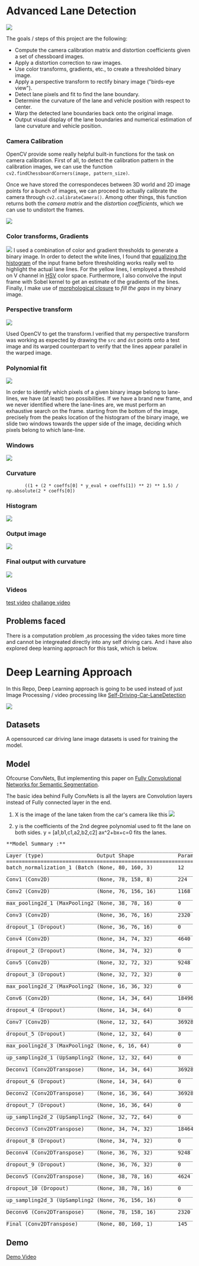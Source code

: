 # Advanced Lane Detection
![](img/output.png)

The goals / steps of this project are the following:

* Compute the camera calibration matrix and distortion coefficients given a set of chessboard images.
* Apply a distortion correction to raw images.
* Use color transforms, gradients, etc., to create a thresholded binary image.
* Apply a perspective transform to rectify binary image ("birds-eye view").
* Detect lane pixels and fit to find the lane boundary.
* Determine the curvature of the lane and vehicle position with respect to center.
* Warp the detected lane boundaries back onto the original image.
* Output visual display of the lane boundaries and numerical estimation of lane curvature and vehicle position.


### Camera Calibration

OpenCV provide some really helpful built-in functions for the task on camera calibration. First 
of all, to detect the calibration pattern in the calibration images, we can use the function `cv2.findChessboardCorners(image, pattern_size)`. 

Once we have stored the correspondeces between 3D world and 2D image points for a bunch of images, we can proceed to actually calibrate the camera through `cv2.calibrateCamera()`. Among other things, this function returns both the *camera matrix* and the *distortion coefficients*, which we can use to undistort the frames.

![](img/chess.png)


### Color transforms, Gradients
![](img/threshold.png)
I used a combination of color and gradient thresholds to generate a binary image. In order to detect the white lines, I found that [equalizing the histogram](http://docs.opencv.org/3.1.0/d5/daf/tutorial_py_histogram_equalization.html) of the input frame before thresholding works really well to highlight the actual lane lines. For the yellow lines, I employed a threshold on V channel in [HSV](http://docs.opencv.org/3.2.0/df/d9d/tutorial_py_colorspaces.html) color space. Furthermore, I also convolve the input frame with Sobel kernel to get an estimate of the gradients of the lines. Finally, I make use of [morphological closure](http://docs.opencv.org/3.0-beta/doc/py_tutorials/py_imgproc/py_morphological_ops/py_morphological_ops.html) to *fill the gaps* in my binary image.


### Perspective transform
![](img/warped.png)

Used OpenCV to get the transform.I verified that my perspective transform was working as expected
 by drawing 
the 
`src` and 
`dst` points onto a test image and its warped counterpart to verify that the lines appear parallel in the warped image.

### Polynomial fit
![](img/polyfit.png)

In order to identify which pixels of a given binary image belong to lane-lines, we have (at least) two possibilities. If we have a brand new frame, and we never identified where the lane-lines are, we must perform an exhaustive search on the frame.
starting from the bottom of the image, precisely from the peaks location of the histogram of the binary image, we slide two windows towards the upper side of the image, deciding which pixels belong to which lane-line.


### Windows
![](img/boxes.png)

### Curvature 
```
       ((1 + (2 * coeffs[0] * y_eval + coeffs[1]) ** 2) ** 1.5) / np.absolute(2 * coeffs[0])
```

### Histogram
![](img/histo.png)

### Output image
![](img/outout.png)

### Final output with curvature
![](img/output.png)

### Videos
[test video](output_videos/project_video_output.mp4)
[challange video](output_videos/challenge_video_output.mp4)


## Problems faced
There is a computation problem ,as processing the video takes more time and cannot be integreated
 directly into any self driving cars. And i have also explored deep learning approach for this 
 task, which is below.



# Deep Learning Approach

In this Repo, Deep Learning approach is going to be used instead of just Image Processing / video processing like [Self-Driving-Car-LaneDetection](https://github.com/shangeth/Self-Driving-Car-LaneDetection)

![](https://github.com/shangeth/Self-Driving-Car-LaneDetection/raw/master/img.png)


## Datasets
A opensourced car driving lane image datasets is used for training the model.

## Model
Ofcourse ConvNets, But implementing this paper on [Fully Convolutional Networks
for Semantic Segmentation](https://arxiv.org/pdf/1605.06211.pdf]).

The basic idea behind Fully ConvNets is all the layers are Convolution layers instead of Fully connected layer in the end.

1. X is the image of the lane taken from the car's camera like this
![](https://upload.wikimedia.org/wikipedia/commons/thumb/7/76/Strada_Provinciale_BS_510_Sebina_Orientale.jpg/1200px-Strada_Provinciale_BS_510_Sebina_Orientale.jpg)

2. y is the coefficients of the 2nd degree polynomial used to fit the lane on both sides. y = [a1,b1,c1,a2,b2,c2]
ax^2+bx+c=0 fits the lanes.
<pre>
**Model Summary :**
_________________________________________________________________
Layer (type)                 Output Shape              Param #   
=================================================================
batch_normalization_1 (Batch (None, 80, 160, 3)        12        
_________________________________________________________________
Conv1 (Conv2D)               (None, 78, 158, 8)        224       
_________________________________________________________________
Conv2 (Conv2D)               (None, 76, 156, 16)       1168      
_________________________________________________________________
max_pooling2d_1 (MaxPooling2 (None, 38, 78, 16)        0         
_________________________________________________________________
Conv3 (Conv2D)               (None, 36, 76, 16)        2320      
_________________________________________________________________
dropout_1 (Dropout)          (None, 36, 76, 16)        0         
_________________________________________________________________
Conv4 (Conv2D)               (None, 34, 74, 32)        4640      
_________________________________________________________________
dropout_2 (Dropout)          (None, 34, 74, 32)        0         
_________________________________________________________________
Conv5 (Conv2D)               (None, 32, 72, 32)        9248      
_________________________________________________________________
dropout_3 (Dropout)          (None, 32, 72, 32)        0         
_________________________________________________________________
max_pooling2d_2 (MaxPooling2 (None, 16, 36, 32)        0         
_________________________________________________________________
Conv6 (Conv2D)               (None, 14, 34, 64)        18496     
_________________________________________________________________
dropout_4 (Dropout)          (None, 14, 34, 64)        0         
_________________________________________________________________
Conv7 (Conv2D)               (None, 12, 32, 64)        36928     
_________________________________________________________________
dropout_5 (Dropout)          (None, 12, 32, 64)        0         
_________________________________________________________________
max_pooling2d_3 (MaxPooling2 (None, 6, 16, 64)         0         
_________________________________________________________________
up_sampling2d_1 (UpSampling2 (None, 12, 32, 64)        0         
_________________________________________________________________
Deconv1 (Conv2DTranspose)    (None, 14, 34, 64)        36928     
_________________________________________________________________
dropout_6 (Dropout)          (None, 14, 34, 64)        0         
_________________________________________________________________
Deconv2 (Conv2DTranspose)    (None, 16, 36, 64)        36928     
_________________________________________________________________
dropout_7 (Dropout)          (None, 16, 36, 64)        0         
_________________________________________________________________
up_sampling2d_2 (UpSampling2 (None, 32, 72, 64)        0         
_________________________________________________________________
Deconv3 (Conv2DTranspose)    (None, 34, 74, 32)        18464     
_________________________________________________________________
dropout_8 (Dropout)          (None, 34, 74, 32)        0         
_________________________________________________________________
Deconv4 (Conv2DTranspose)    (None, 36, 76, 32)        9248      
_________________________________________________________________
dropout_9 (Dropout)          (None, 36, 76, 32)        0         
_________________________________________________________________
Deconv5 (Conv2DTranspose)    (None, 38, 78, 16)        4624      
_________________________________________________________________
dropout_10 (Dropout)         (None, 38, 78, 16)        0         
_________________________________________________________________
up_sampling2d_3 (UpSampling2 (None, 76, 156, 16)       0         
_________________________________________________________________
Deconv6 (Conv2DTranspose)    (None, 78, 158, 16)       2320      
_________________________________________________________________
Final (Conv2DTranspose)      (None, 80, 160, 1)        145       
</pre>


## Demo
[Demo Video](https://youtu.be/uuNogBDJnws)
